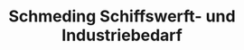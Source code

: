 ---
title: "Schmeding Schiffswerft- und Industriebedarf"
url: /emden/schmeding-schiffswerft-und-industriebedarf/
shop: Outdoor
---